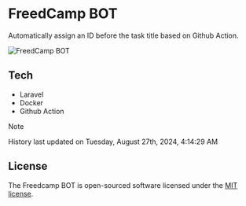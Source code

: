 # FreedCamp BOT

Automatically assign an ID before the task title based on Github Action.

![FreedCamp BOT](https://repository-images.githubusercontent.com/737932867/7d34798b-2680-471c-b089-a78a718d3d6a)

## Tech

- Laravel
- Docker
- Github Action

> [!NOTE]  
> History last updated on Tuesday, August 27th, 2024, 4:14:29 AM

## License

The Freedcamp BOT is open-sourced software licensed under the [MIT license](https://opensource.org/licenses/MIT).
